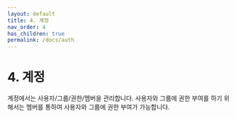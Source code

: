```yaml
---
layout: default
title: 4. 계정
nav_order: 4
has_children: true
permalink: /docs/auth
---
```


# 4. 계정

계정에서는 사용자/그룹/권한/멤버을 관리합니다.
사용자와 그룹에 권한 부여를 하기 위해서는 멤버를 통하여 사용자와 그룹에 권한 부여가 가능합니다.